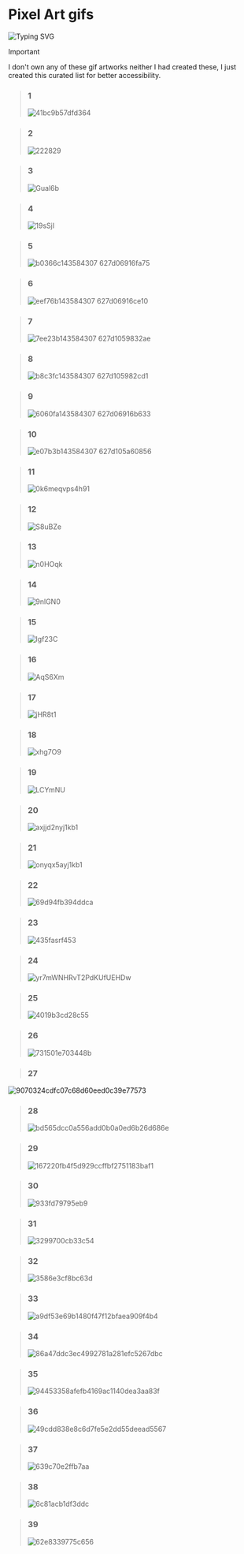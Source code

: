 # Pixel Art gifs

<p align="left">
  
  <img src="https://readme-typing-svg.demolab.com?font=P&size=20&pause=1000&color=F76200&width=435&lines=Curated+By+DevDebug" alt="Typing SVG" />
</p>

> [!IMPORTANT]
> I don't own any of these gif artworks neither I had created these, I just created this curated list for better accessibility.


<!-- 1 -->
> ### 1
> ![41bc9b57dfd364](https://github.com/user-attachments/assets/4b2e233b-d247-4076-9850-17e16f9a6862)
<!-- 2 -->
> ### 2
> ![222829](https://github.com/user-attachments/assets/eba80995-c43b-4282-9058-cda308b42e67)
<!-- 3 -->
> ### 3
> ![Gual6b](https://github.com/user-attachments/assets/82eb3cb7-5258-41e2-a736-0aeee5b7fd3a)
<!-- 4 -->
> ### 4
> ![19sSjI](https://github.com/user-attachments/assets/db1f70a4-c525-4e6f-b55e-ac8fe4e991b8)
<!-- 5 -->
> ### 5
> ![b0366c143584307 627d06916fa75](https://github.com/user-attachments/assets/77748684-4cf2-4eb7-8188-678ffe93674f)
<!-- 6 -->
> ### 6
> ![eef76b143584307 627d06916ce10](https://github.com/user-attachments/assets/29cf9353-a43a-4750-bcf1-94fb6a17c9bb)
<!-- 7 -->
> ### 7
> ![7ee23b143584307 627d1059832ae](https://github.com/user-attachments/assets/f3563df6-be53-4aba-ba97-0066c985e09e)
<!-- 8 -->
> ### 8
> ![b8c3fc143584307 627d105982cd1](https://github.com/user-attachments/assets/a3dbaa0c-8162-45f0-893f-0b2c300e6b37)
<!-- 9 -->
> ### 9
> ![6060fa143584307 627d06916b633](https://github.com/user-attachments/assets/0da1985a-e647-4da0-b593-5cbb42a82864)
<!-- 10 -->
> ### 10
> ![e07b3b143584307 627d105a60856](https://github.com/user-attachments/assets/8c2e984e-29ee-4bdd-a991-3e1b2e401f1b)
<!-- 11 -->
> ### 11
> ![0k6meqvps4h91](https://github.com/user-attachments/assets/f2e5917a-b68e-402e-a9f5-61d1f28dd539)
<!-- 12 -->
> ### 12
> ![S8uBZe](https://github.com/user-attachments/assets/d31c35ba-9380-456f-b3d4-033fae26421e)
<!-- 13 -->
> ### 13
> ![n0HOqk](https://github.com/user-attachments/assets/f9ee9640-2428-4a16-bea3-320018b8ee93)
<!-- 14 -->
> ### 14
> ![9nlGN0](https://github.com/user-attachments/assets/fefcc40f-b2e2-4663-88ef-ff90d85dff60)
<!-- 15 -->
> ### 15
> ![Igf23C](https://github.com/user-attachments/assets/6bc848d6-c8fd-49e2-881b-d3407aa95d41)
<!-- 16 -->
> ### 16
> ![AqS6Xm](https://github.com/user-attachments/assets/df631917-e94a-4ca2-be80-0e64f774411a)
<!-- 17 -->
> ### 17
> ![jHR8t1](https://github.com/user-attachments/assets/b67b134f-d988-4807-b61e-666b779a321b)
<!-- 18 -->
> ### 18
> ![xhg7O9](https://github.com/user-attachments/assets/dc7c289a-5913-4da1-9d91-3800c5adb2be)
<!-- 19 -->
> ### 19
> ![LCYmNU](https://github.com/user-attachments/assets/990e247d-43ff-4aa0-9e03-656407581558)
<!-- 20 -->
> ### 20
> ![axjjd2nyj1kb1](https://github.com/user-attachments/assets/7bb05f47-9de9-4442-9499-db0cf9e75585)
<!-- 21 -->
> ### 21
> ![onyqx5ayj1kb1](https://github.com/user-attachments/assets/03557315-3a10-4bfd-887a-e4f982e0e61d)
<!-- 22 -->
> ### 22
> ![69d94fb394ddca](https://github.com/user-attachments/assets/7884a2ec-5cb2-4ed0-ae38-91071b8c2357)
<!-- 23 -->
> ### 23
> ![435fasrf453](https://github.com/user-attachments/assets/29d95133-e595-483e-b354-4eca0332f27a)
<!-- 24 -->
> ### 24
> ![yr7mWNHRvT2PdKUfUEHDw](https://github.com/user-attachments/assets/5ae67440-3cd6-4183-b803-693dc42c71ec)
<!-- 25 -->
> ### 25
> ![4019b3cd28c55](https://github.com/user-attachments/assets/021eb644-df00-4f32-af39-53187c953d71)
<!-- 26 -->
> ### 26
> ![731501e703448b](https://github.com/user-attachments/assets/a7541284-fde4-4acb-9ac2-f95ba078cd60)
<!-- 27 -->
> ### 27
![9070324cdfc07c68d60eed0c39e77573](https://github.com/user-attachments/assets/a7605427-fa69-416f-85ec-955ea51490c1)
<!-- 28 -->
> ### 28
> ![bd565dcc0a556add0b0a0ed6b26d686e](https://github.com/user-attachments/assets/81246bf0-4911-430b-b71e-55a5d0c8b739)
<!-- 29 -->
> ### 29
> ![167220fb4f5d929ccffbf2751183baf1](https://github.com/user-attachments/assets/1cf2b733-d498-4228-8a8d-d7f3e9a3bacd)
<!-- 30 -->
> ### 30
> ![933fd79795eb9](https://github.com/user-attachments/assets/b78eb541-830d-483e-aa67-d2153e9ea25f)
<!-- 31 -->
> ### 31
> ![3299700cb33c54](https://github.com/user-attachments/assets/8468d735-f960-4e94-9908-15e784481fd1)
<!-- 32 -->
> ### 32
> ![3586e3cf8bc63d](https://github.com/user-attachments/assets/225d5096-294a-452d-849e-78053485ee6b)
<!-- 33 -->
> ### 33
> ![a9df53e69b1480f47f12bfaea909f4b4](https://github.com/user-attachments/assets/62241bd7-4afc-42d4-b4ba-6f6c23a22cc7)
<!-- 34 -->
> ### 34
> ![86a47ddc3ec4992781a281efc5267dbc](https://github.com/user-attachments/assets/4aab6266-857e-4228-b35f-87d3a0715873)
<!-- 35 -->
> ### 35
> ![94453358afefb4169ac1140dea3aa83f](https://github.com/user-attachments/assets/e3b5e1fe-0b4c-47d6-b21f-1fe4d2023556)

<!-- 36 -->
> ### 36
> ![49cdd838e8c6d7fe5e2dd55deead5567](https://github.com/user-attachments/assets/cc2ef335-8ecb-4510-8962-adc03ac2821b)

<!-- 37 -->
> ### 37
> ![639c70e2ffb7aa](https://github.com/user-attachments/assets/2cdc8ffd-e421-4a90-af50-36467aaa6bad)

<!-- 38 -->
> ### 38
> ![6c81acb1df3ddc](https://github.com/user-attachments/assets/e64b1d8e-bf8a-4630-a62b-80475ba69f26)

<!-- 39 -->
> ### 39
> ![62e8339775c656](https://github.com/user-attachments/assets/8af87fe1-ec83-468a-a2ba-d133747e841c)




